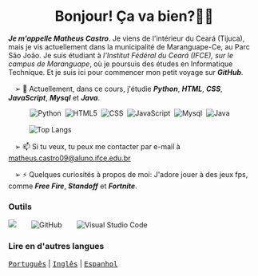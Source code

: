 <h1 align="center"> Bonjour! Ça va bien?👋🏼</h1>

_**Je m'appelle Matheus Castro**_. Je viens de l'intérieur du Ceará (Tijuca), mais je vis actuellement dans la municipalité de Maranguape-Ce, au Parc São João. Je suis étudiant à _l'Institut Fédéral du Ceará (IFCE), sur le campus de Maranguape_, où je poursuis des études en Informatique Technique. Et je suis ici pour commencer mon petit voyage sur _**GitHub**_.

ㅤ➢ 🌱 Actuellement, dans ce cours, j'étudie _**Python**_, _**HTML**_, _**CSS**_, _**JavaScript**_, _**Mysql**_ et _**Java**_. 

            ![Python](https://img.shields.io/badge/python-3670A0?style=for-the-badge&logo=python&logoColor=ffffff)
 ![HTML5](https://img.shields.io/badge/html-%23E34F26.svg?style=for-the-badge&logo=html5&logoColor=white)
 ![CSS](https://img.shields.io/badge/CSS-239120?&style=for-the-badge&logo=css3&logoColor=white)
 ![JavaScript](https://img.shields.io/badge/JavaScript-ffc000?style=for-the-badge&logo=javascript&logoColor=black)
 ![Mysql](https://img.shields.io/badge/MySQL-0099ff?style=for-the-badge&logo=mysql&logoColor=white)
  ![Java](https://img.shields.io/badge/java-ff3333?style=for-the-badge&logo=openjdk&logoColor=white)

ㅤㅤ    ![Top Langs](https://github-readme-stats.vercel.app/api/top-langs/?username=teuzzcastro&hide_progress=true)

ㅤ➢ 📫 Si tu veux, tu peux me contacter par e-mail à matheus.castro09@aluno.ifce.edu.br

ㅤ➢ ⚡ Quelques curiosités à propos de moi: J'adore jouer à des jeux fps, comme _**Free Fire**_, _**Standoff**_ et _**Fortnite**_.

### Outils
![](https://img.shields.io/badge/Samsung-Galaxy_A55-999999?style=for-the-badge&logo=f-droid&logoColor=white)
ㅤㅤ![GitHub](https://img.shields.io/badge/github-%23181717.svg?style=for-the-badge&logo=github&logoColor=white)
ㅤㅤ![Visual Studio Code](https://img.shields.io/badge/Visual%20Studio%20Code-0078d7.svg?style=for-the-badge&logo=visual-studio-code&logoColor=white)

### Lire en d'autres langues
<kbd>[Português](README.md)</kbd> | <kbd>[Inglês](README.us.md)</kbd> | <kbd>[Espanhol](README.es.md)</kbd>
